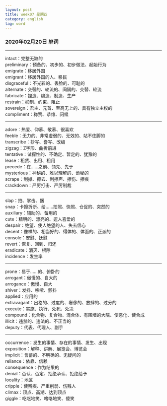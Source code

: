 ```yaml
---
layout: post  
title: week07 星期四  
category: english  
tag: word  
---
```

### 2020年02月20日 单词
- - -
intact：完整无缺的  
preliminary：预备的、初步的、初步做法、起始行为  
emigrate：移居外国  
emigrant：移居外国的人、移民  
disgraceful：不光彩的、丢脸的、可耻的  
alternate：交替的、轮流的、间隔的、交替、轮流  
fabricate：捏造、编造、制造、生产  
restrain：抑制、约束、阻止  
sovereign：君主、元首、至高无上的、具有独立主权的  
compliment：称赞、恭维、问候  
- - -
adore：热爱、仰慕、敬慕、很喜欢  
feeble：无力的、非常虚弱的、无效的、站不住脚的  
transcribe：抄写、誊写、改编  
zigzag：Z字形、曲折前进  
tentative：试探性的、不确定、暂定的、犹豫的  
lease：租赁、出租、租用  
precede：在……之前、领先、先于  
mysterious：神秘的、难以理解的、诡秘的  
scrape：刮掉、擦去、刮擦声、擦伤、擦痕  
crackdown：严厉打击、严厉制裁  
- - -
slap：拍、掌击、捆  
snap：卡擦折断、给……拍照、快照、仓促的、突然的  
auxiliary：辅助的、备用的  
cute：精明的、漂亮的、逗人喜爱的  
despair：绝望、使人绝望的人、失去信心  
decent：像样的、相当好的、得体的、体面的、正派的  
console：安慰、抚慰  
revert：恢复、回到、归还  
eradicate：消灭、根除  
incidence：发生率  
- - -
prone：易于……的、俯卧的  
arrogant：傲慢的、自大的  
arrogance：傲慢、自大  
shiver：发抖、哆嗦、颤抖  
applied：应用的  
extravagant：出格的、过度的、奢侈的、放肆的、过分的  
execute：实施、执行、处死、处决  
compound：化合物、复合物、混合体、有围墙的大院、使恶化、使合成  
illicit：违禁的、违法的、不正当的  
deputy：代表、代理人、副手  
- - -
occurrence：发生的事情、存在的事情、发生、出现  
exposition：解释、讲解、展览会、博览会  
implicit：含蓄的、不明确的、无疑问的  
reliance：依靠、信赖  
consequence：作为结果的  
denial：否认、否定、拒绝承认、拒绝给予  
locality：地区  
cripple：使残疾、严重削弱、伤残人  
climax：顶点、高潮、达到顶点  
giggle：吃吃地笑、咯咯地笑、傻笑